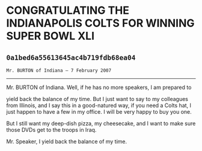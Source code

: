 # CONGRATULATING THE INDIANAPOLIS COLTS FOR WINNING SUPER BOWL XLI
## `0a1bed6a55613645ac4b719fdb68ea04`
`Mr. BURTON of Indiana — 7 February 2007`

---


Mr. BURTON of Indiana. Well, if he has no more speakers, I am 
prepared to


yield back the balance of my time. But I just want to say to my 
colleagues from Illinois, and I say this in a good-natured way, if you 
need a Colts hat, I just happen to have a few in my office. I will be 
very happy to buy you one.

But I still want my deep-dish pizza, my cheesecake, and I want to 
make sure those DVDs get to the troops in Iraq.

Mr. Speaker, I yield back the balance of my time.